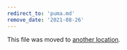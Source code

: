 ```yaml
---
redirect_to: 'puma.md'
remove_date: '2021-08-26'
---
```


This file was moved to [another location](puma.md).

<!-- This redirect file can be deleted after <2021-08-26>. -->
<!-- Before deletion, see: https://docs.gitlab.com/ee/development/documentation/#move-or-rename-a-page -->
